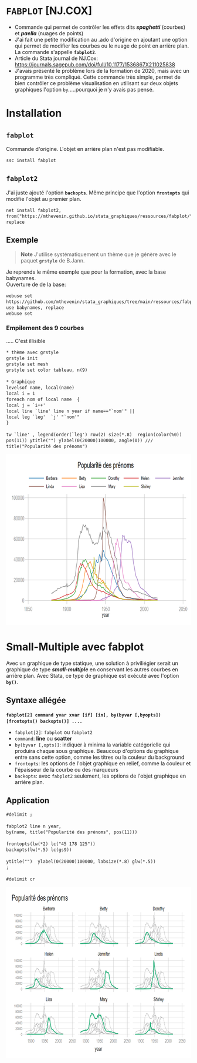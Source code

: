 # `FABPLOT` [NJ.COX]

* Commande qui permet de contrôler les effets dits ***spaghetti*** (courbes) et ***paella*** (nuages de points)
* J'ai fait une petite modification au .ado d'origine en ajoutant une option qui permet de modifier les courbes ou le nuage de point en arrière plan. 
  La commande s'appelle **`fabplot2`**.
* Article du Stata journal de NJ.Cox: https://journals.sagepub.com/doi/full/10.1177/1536867X211025838
* J'avais présenté le problème lors de la formation de 2020, mais avec un programme très compliqué. Cette commande très simple, permet de bien contrôler ce problème visualisation  en utilisant sur deux objets graphiques l'option `by`.....pourquoi je n'y avais pas pensé.

# Installation

## `fabplot`

Commande d'origine. L'objet en arrière plan n'est pas modifiable.

```{}
ssc install fabplot
```

## `fabplot2`

J'ai juste ajouté l'option **`backopts`**. Même principe que l'option **`frontopts`** qui modifie l'objet au premier plan.

```{}
net install fabplot2, from("https://mthevenin.github.io/stata_graphiques/ressources/fabplot/") replace
```

## Exemple


> **Note** J'utilise systématiquement un thème  que je génère avec le paquet **`grstyle`** de B.Jann.  


Je reprends le même exemple que pour la formation, avec la base babynames.  
Ouverture de de la base:  
```{}
webuse set https://github.com/mthevenin/stata_graphiques/tree/main/ressources/fabplot
use babynames, replace
webuse set
```
### Empilement des 9 courbes

..... C'est illisible

```{}
* thème avec grstyle
grstyle init 
grstyle set mesh
grstyle set color tableau, n(9)

* Graphique
levelsof name, local(name)
local i = 1
foreach nom of local name  {
local j = `i++'	
local line `line' line n year if name=="`nom'" ||		
local leg `leg'  `j' "`nom'"
}

tw `line' , legend(order(`leg') row(2) size(*.8)  region(color(%0)) pos(11)) ytitle("") ylabel(0(20000)100000, angle(0)) ///
title("Popularité des prénoms")
```

<img src="g1.png" width=641 height=466>

# Small-Multiple avec fabplot

Avec un graphique de type statique, une solution à priviliégier serait un graphique de type ***small-multiple*** en conservant les autres courbes en arrière plan. Avec Stata, ce type de graphique est exécuté avec l'option **`by()`**. 

## Syntaxe allégée

**`fabplot[2] command yvar xvar [if] [in], by(byvar [,byopts]) [frontopts() backopts()] ....`**

* `fabplot[2]`: `fabplot` ou `fabplot2`
* `command`: **line** ou **scatter**
* `by(byvar [,opts)]`: indiquer à minima la variable catégorielle qui produira chaque sous graphique. Beaucoup d'options du graphique entre sans cette option, comme les titres ou la couleur du background
* `frontopts`: les options de l'objet graphique en relief, comme la couleur et l'épaisseur de la courbe ou des marqueurs
* `backopts`: avec `fabplot2` seulement, les options de l'objet graphique en arrière plan.

## Application

```{}
#delimit ;

fabplot2 line n year, 
by(name, title("Popularité des prénoms", pos(11))) 

frontopts(lw(*2) lc("45 178 125")) 
backopts(lw(*.5) lc(gs9)) 

ytitle("")  ylabel(0(20000)100000, labsize(*.8) glw(*.5))
; 

#delimit cr
```

<img src="g2.png" width=641 height=466>






